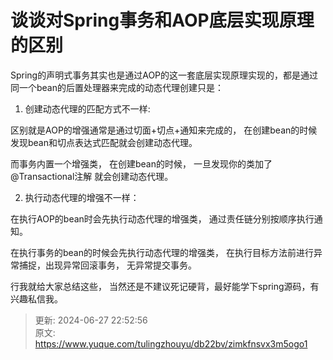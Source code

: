 # 谈谈对Spring事务和AOP底层实现原理的区别

Spring的声明式事务其实也是通过AOP的这一套底层实现原理实现的，都是通过同一个bean的后置处理器来完成的动态代理创建只是： 

1. 创建动态代理的匹配方式不一样: 

区别就是AOP的增强通常是通过切面+切点+通知来完成的， 在创建bean的时候发现bean和切点表达式匹配就会创建动态代理。 

   而事务内置一个增强类， 在创建bean的时候， 一旦发现你的类加了@Transactional注解 就会创建动态代理。



2. 执行动态代理的增强不一样：

在执行AOP的bean时会先执行动态代理的增强类， 通过责任链分别按顺序执行通知。



在执行事务的bean的时候会先执行动态代理的增强类， 在执行目标方法前进行异常捕捉，出现异常回滚事务， 无异常提交事务。



行我就给大家总结这些， 当然还是不建议死记硬背，最好能学下spring源码，有兴趣私信我。



> 更新: 2024-06-27 22:52:56  
> 原文: <https://www.yuque.com/tulingzhouyu/db22bv/zimkfnsvx3m5ogo1>